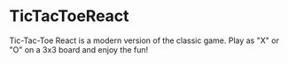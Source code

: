 # TicTacToeReact
Tic-Tac-Toe React is a modern version of the classic game. Play as "X" or "O" on a 3x3 board and enjoy the fun!
